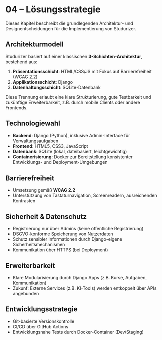 <!---
Artefakte der Systemdokumentation wurden mithilfe von ChatGPT (OpenAI) erstellt und manuell angepasst
-->
# 04 – Lösungsstrategie

Dieses Kapitel beschreibt die grundlegenden Architektur- und Designentscheidungen für die Implementierung von Studurizer.

## Architekturmodell

Studurizer basiert auf einer klassischen **3-Schichten-Architektur**, bestehend aus:

1. **Präsentationsschicht**: HTML/CSS/JS mit Fokus auf Barrierefreiheit (WCAG 2.2)
2. **Applikationsschicht**: Django
3. **Datenhaltungsschicht**: SQLite-Datenbank

Diese Trennung erlaubt eine klare Strukturierung, gute Testbarkeit und zukünftige Erweiterbarkeit, z.B. durch mobile Clients oder andere Frontends.

## Technologiewahl

- **Backend**: Django (Python), inklusive Admin-Interface für Verwaltungsaufgaben
- **Frontend**: HTML5, CSS3, JavaScript 
- **Datenbank**: SQLite (lokal, dateibasiert, leichtgewichtig)
- **Containerisierung**: Docker zur Bereitstellung konsistenter Entwicklungs- und Deployment-Umgebungen

## Barrierefreiheit

- Umsetzung gemäß **WCAG 2.2**
- Unterstützung von Tastaturnavigation, Screenreadern, ausreichenden Kontrasten

## Sicherheit & Datenschutz

- Registrierung nur über Admins (keine öffentliche Registrierung)
- DSGVO-konforme Speicherung von Nutzerdaten
- Schutz sensibler Informationen durch Django-eigene Sicherheitsmechanismen
- Kommunikation über HTTPS (bei Deployment)

## Erweiterbarkeit

- Klare Modularisierung durch Django Apps (z.B. Kurse, Aufgaben, Kommunikation)
- Zukunf: Externe Services (z.B. KI-Tools) werden entkoppelt über APIs angebunden

## Entwicklungsstrategie

- Git-basierte Versionskontrolle
- CI/CD über GitHub Actions
- Entwicklungsnahe Tests durch Docker-Container (Dev/Staging)

